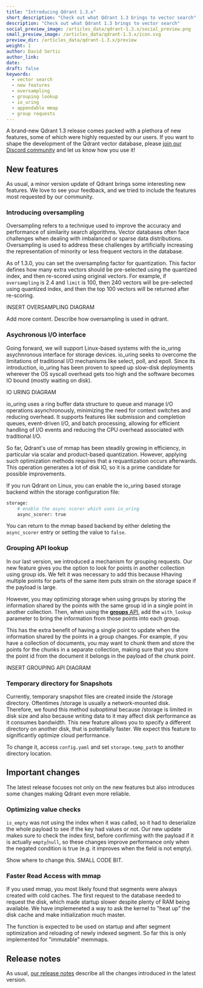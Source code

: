 ```yaml
---
title: "Introducing Qdrant 1.3.x"
short_description: "Check out what Qdrant 1.3 brings to vector search"
description: "Check out what Qdrant 1.3 brings to vector search"
social_preview_image: /articles_data/qdrant-1.3.x/social_preview.png
small_preview_image: /articles_data/qdrant-1.3.x/icon.svg
preview_dir: /articles_data/qdrant-1.3.x/preview
weight: 1
author: David Sertic
author_link: 
date: 
draft: false
keywords:
  - vector search
  - new features
  - oversampling
  - grouping lookup
  - io_uring
  - appendable mmap
  - group requests
---
```


A brand-new Qdrant 1.3 release comes packed with a plethora of new features, some of which
were highly requested by our users. If you want to shape the development of the Qdrant vector
database, please [join our Discord community](https://qdrant.to/discord) and let us know
how you use it!

## New features

As usual, a minor version update of Qdrant brings some interesting new features. We love to see your 
feedback, and we tried to include the features most requested by our community.

### Introducing oversampling

Oversampling refers to a technique used to improve the accuracy and performance of similarity search algorithms. Vector databases often face challenges when dealing with imbalanced or sparse data distributions. Oversampling is used to address these challenges by artificially increasing the representation of minority or less frequent vectors in the database.

As of 1.3.0, you can set the oversampling factor for quantization. This factor defines how many extra vectors should be pre-selected using the quantized index, and then re-scored using original vectors. For example, if `oversampling` is 2.4 and `limit` is 100, then 240 vectors will be pre-selected using quantized index, and then the top 100 vectors will be returned after re-scoring.

INSERT OVERSAMPLING DIAGRAM

Add more content. Describe how oversampling is used in qdrant.

### Asychronous I/O interface

Going forward, we will support Linux-based systems with the io_uring asychnronous interface for storage devices. io_uring seeks to overcome the limitations of traditional I/O mechanisms like select, poll, and epoll. Since its introduction, io_uring has been proven to speed up slow-disk deployments wherever the OS syscall overhead gets too high and the software becomes IO bound (mostly waiting on disk).

IO URING DIAGRAM

io_uring uses a ring buffer data structure to queue and manage I/O operations asynchronously, minimizing the need for context switches and reducing overhead. It supports features like submission and completion queues, event-driven I/O, and batch processing, allowing for efficient handling of I/O events and reducing the CPU overhead associated with traditional I/O.

So far, Qdrant's use of mmap has been steadily growing in efficiency, in particular via scalar and product-based quantization. However, applying such optimization methods requires that a requantization occurs afterwards. This operation generates a lot of disk IO, so it is a prime candidate for possible improvements.

If you run Qdrant on Linux, you can enable the io_uring based storage backend within the storage configuration file:

```python
storage:
	# enable the async scorer which uses io_uring
	async_scorer: true
```
You can return to the mmap based backend by either deleting the `async_scorer` entry or setting the value to `false`.

### Grouping API lookup

In our last version, we introduced a mechanism for grouping requests. Our new feature gives you the option to look for points in another collection using group ids. We felt it was necessary to add this because Hhaving multiple points for parts of the same item puts strain on the storage space if the payload is large.

However, you may optimizing storage when using groups by storing the information shared by the points with the same group id in a single point in another collection. Then, when using the [**groups** API](#grouping-api), add the `with_lookup` parameter to bring the information from those points into each group.

This has the extra benefit of having a single point to update when the information shared by the points in a group changes. For example, if you have a collection of documents, you may want to chunk them and store the points for the chunks in a separate collection, making sure that you store the point id from the document it belongs in the payload of the chunk point.

INSERT GROUPING API DIAGRAM

### Temporary directory for Snapshots

Currently, temporary snapshot files are created inside the /storage directory. Oftentimes /storage is usually a network-mounted disk. Therefore, we found this method suboptimal because /storage is limited in disk size and also because writing data to it may affect disk performance as it consumes bandwidth. This new feature allows you to specify a different directory on another disk, that is potentially faster. We expect this feature to significantly optimize cloud performance.

To change it, access `config.yaml` and set `storage.temp_path` to another directory location.

## Important changes

The latest release focuses not only on the new features but also introduces some changes making 
Qdrant even more reliable.

### Optimizing value checks

`is_empty` was not using the index when it was called, so it had to deserialize the whole payload to see if the key had values or not. Our new update makes sure to check the index first, before confirming with the payload if it is actually `empty`/`null`, so these changes improve performance only when the negated condition is true (e.g. it improves when the field is not empty).

Show where to change this. SMALL CODE BIT.

### Faster Read Access with mmap

If you used mmap, you most likely found that segments were always created with cold caches. The first request to the database needed to request the disk, which made startup slower despite plenty of RAM being available. We have implemeneted a way to ask the kernel to "heat up" the disk cache and make initialization much master.

The function is expected to be used on startup and after segment optimization and reloading of newly indexed segment. So far this is only implemented for "immutable" memmaps.

## Release notes

As usual, [our release notes](https://github.com/qdrant/qdrant/releases/tag/v1.3.0) describe all the changes 
introduced in the latest version.
